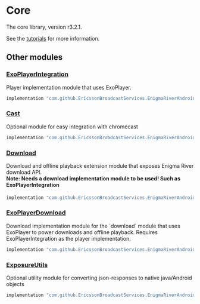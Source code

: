 # Core

The core library, version r3.2.1.

See the [tutorials](tutorials/index.md) for more information.

## Other modules

### [ExoPlayerIntegration](https://github.com/EricssonBroadcastServices/EnigmaRiverAndroidExoPlayerIntegration/tree/r3.2.1)

<p>Player implementation module that uses ExoPlayer.</p>

```gradle
implementation "com.github.EricssonBroadcastServices.EnigmaRiverAndroid:exoplayerintegration:r3.2.1"
```

### [Cast](https://github.com/EricssonBroadcastServices/EnigmaRiverAndroidCast/tree/r3.2.1)

<p>Optional module for easy integration with chromecast</p>

```gradle
implementation "com.github.EricssonBroadcastServices.EnigmaRiverAndroid:cast:r3.2.1"
```

### [Download](https://github.com/EricssonBroadcastServices/EnigmaRiverAndroidDownload/tree/r3.2.1)

<p>Download and offline playback extension module that exposes Enigma River download API.</p>
<h4 style="margin-top: -1em">Note: Needs a download implementation module to be used! Such as ExoPlayerIntegration</h4>

```gradle
implementation "com.github.EricssonBroadcastServices.EnigmaRiverAndroid:download:r3.2.1"
```

### [ExoPlayerDownload](https://github.com/EricssonBroadcastServices/EnigmaRiverAndroidExoPlayerDownload/tree/r3.2.1)

<p>Download implementation module for the `download` module that uses ExoPlayer to power downloads and offline playback. Requires ExoPlayerIntegration as the player implementation.</p>

```gradle
implementation "com.github.EricssonBroadcastServices.EnigmaRiverAndroid:exoPlayerDownload:r3.2.1"
```

### [ExposureUtils](https://github.com/EricssonBroadcastServices/EnigmaRiverAndroidExposureUtils/tree/r3.2.1)

<p>Optional utility module for converting json-responses to native java/Android objects</p>

```gradle
implementation "com.github.EricssonBroadcastServices.EnigmaRiverAndroid:exposureUtils:r3.2.1"
```